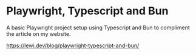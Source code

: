 # Playwright, Typescript and Bun

A basic Playwright project setup using Typescript and Bun to compliment the article on my website.

<https://lewi.dev/blog/playwright-typescript-and-bun/>
